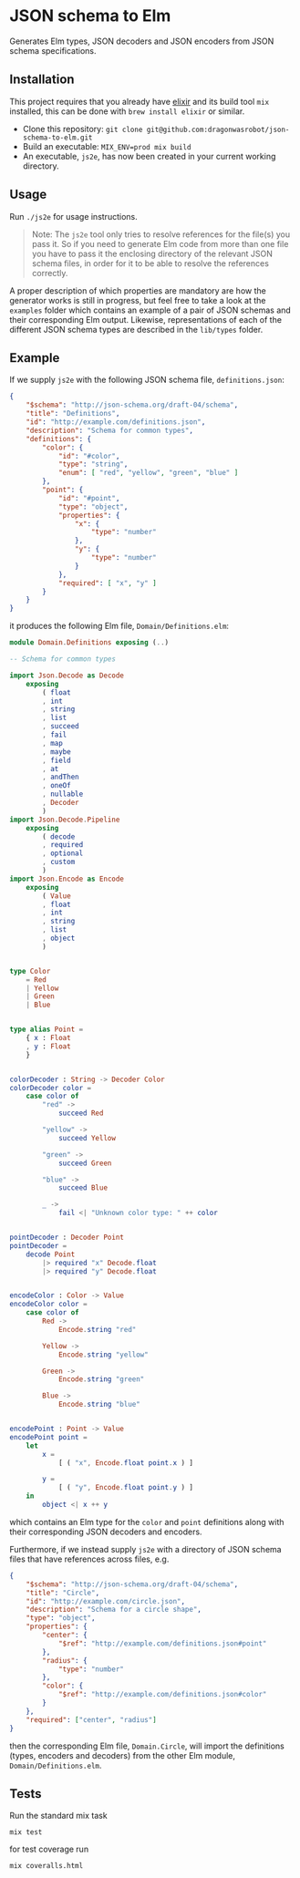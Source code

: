 # JSON schema to Elm

Generates Elm types, JSON decoders and JSON encoders from JSON schema
specifications.

## Installation

This project requires that you already have [elixir](http://elixir-lang.org/)
and its build tool `mix` installed, this can be done with `brew install elixir`
or similar.

- Clone this repository: `git clone
  git@github.com:dragonwasrobot/json-schema-to-elm.git`
- Build an executable: `MIX_ENV=prod mix build`
- An executable, `js2e`, has now been created in your current working directory.

## Usage

Run `./js2e` for usage instructions.

> Note: The `js2e` tool only tries to resolve references for the file(s) you
> pass it. So if you need to generate Elm code from more than one file you
> have to pass it the enclosing directory of the relevant JSON schema files,
> in order for it to be able to resolve the references correctly.

A proper description of which properties are mandatory are how the generator
works is still in progress, but feel free to take a look at the `examples`
folder which contains an example of a pair of JSON schemas and their
corresponding Elm output. Likewise, representations of each of the different
JSON schema types are described in the `lib/types` folder.

## Example

If we supply `js2e` with the following JSON schema file, `definitions.json`:
``` json
{
    "$schema": "http://json-schema.org/draft-04/schema",
    "title": "Definitions",
    "id": "http://example.com/definitions.json",
    "description": "Schema for common types",
    "definitions": {
        "color": {
            "id": "#color",
            "type": "string",
            "enum": [ "red", "yellow", "green", "blue" ]
        },
        "point": {
            "id": "#point",
            "type": "object",
            "properties": {
                "x": {
                    "type": "number"
                },
                "y": {
                    "type": "number"
                }
            },
            "required": [ "x", "y" ]
        }
    }
}
```

it produces the following Elm file, `Domain/Definitions.elm`:

``` elm
module Domain.Definitions exposing (..)

-- Schema for common types

import Json.Decode as Decode
    exposing
        ( float
        , int
        , string
        , list
        , succeed
        , fail
        , map
        , maybe
        , field
        , at
        , andThen
        , oneOf
        , nullable
        , Decoder
        )
import Json.Decode.Pipeline
    exposing
        ( decode
        , required
        , optional
        , custom
        )
import Json.Encode as Encode
    exposing
        ( Value
        , float
        , int
        , string
        , list
        , object
        )


type Color
    = Red
    | Yellow
    | Green
    | Blue


type alias Point =
    { x : Float
    , y : Float
    }


colorDecoder : String -> Decoder Color
colorDecoder color =
    case color of
        "red" ->
            succeed Red

        "yellow" ->
            succeed Yellow

        "green" ->
            succeed Green

        "blue" ->
            succeed Blue

        _ ->
            fail <| "Unknown color type: " ++ color


pointDecoder : Decoder Point
pointDecoder =
    decode Point
        |> required "x" Decode.float
        |> required "y" Decode.float


encodeColor : Color -> Value
encodeColor color =
    case color of
        Red ->
            Encode.string "red"

        Yellow ->
            Encode.string "yellow"

        Green ->
            Encode.string "green"

        Blue ->
            Encode.string "blue"


encodePoint : Point -> Value
encodePoint point =
    let
        x =
            [ ( "x", Encode.float point.x ) ]

        y =
            [ ( "y", Encode.float point.y ) ]
    in
        object <| x ++ y
```

which contains an Elm type for the `color` and `point` definitions along with
their corresponding JSON decoders and encoders.

Furthermore, if we instead supply `js2e` with a directory of JSON schema files
that have references across files, e.g.

``` json
{
    "$schema": "http://json-schema.org/draft-04/schema",
    "title": "Circle",
    "id": "http://example.com/circle.json",
    "description": "Schema for a circle shape",
    "type": "object",
    "properties": {
        "center": {
            "$ref": "http://example.com/definitions.json#point"
        },
        "radius": {
            "type": "number"
        },
        "color": {
            "$ref": "http://example.com/definitions.json#color"
        }
    },
    "required": ["center", "radius"]
}
```

then the corresponding Elm file, `Domain.Circle`, will import the
definitions (types, encoders and decoders) from the other Elm module,
`Domain/Definitions.elm`.

## Tests

Run the standard mix task

    mix test

for test coverage run

    mix coveralls.html
